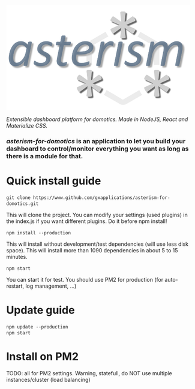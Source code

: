 ![asterism-logo](https://raw.githubusercontent.com/gxapplications/asterism/master/doc/asterism-text.png)

_Extensible dashboard platform for domotics. Made in NodeJS, React and Materialize CSS._

### _asterism-for-domotics_ is an application to let you build your dashboard to control/monitor everything you want as long as there is a module for that.

# Quick install guide

```
git clone https://www.github.com/gxapplications/asterism-for-domotics.git
```
This will clone the project. You can modify your settings (used plugins) in the index.js if you want different plugins. Do it before npm install!

```
npm install --production
```
This will install without development/test dependencies (will use less disk space). This will install more than 1090 dependencies in about 5 to 15 minutes.

```
npm start
```
You can start it for test. You should use PM2 for production (for auto-restart, log management, ...)


# Update guide

```
npm update --production
npm start
```


# Install on PM2

TODO: all for PM2 settings. Warning, statefull, do NOT use multiple instances/cluster (load balancing)